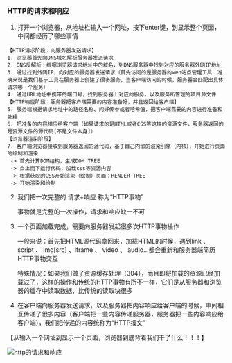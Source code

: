 ### HTTP的请求和响应

1. 打开一个浏览器，从地址栏输入一个网址，按下enter键，到显示整个页面，中间都经历了哪些事情

```
【HTTP请求阶段：向服务器发送请求】
1. 浏览器首先向DNS域名解析服务器发送请求
2. DNS反解析：根据浏览器请求地址中的域名，到DNS服务器中找到对应的服务器外网IP地址
3. 通过找到外网IP，向对应的服务器发送请求（首先访问的是服务器的web站点管理工具：准确来说是我们基于工具在服务器上创建了很多服务，当客户端访问的时候，服务器会匹配出具体请求哪一个服务）
4. 通过URL地址中携带的端口号，找到服务器上对应的服务，以及服务所管理的项目源文件
【HTTP响应阶段：服务器把客户端需要的内容准备好，并且返回给客户端】
5. 服务端根据请求地址中的路径名称、问好传参或者哈希值，把客户端需要的内容进行准备和处理
6. 把准备的内容相应给客户端（如果请求的是HTML或者CSS等这样的资源文件，服务器返回的是资源文件的源代码[不是文件本身]）
【浏览器渲染阶段】
7. 客户端浏览器接收到服务器返回的源代码，基于自己内部的渲染引擎（内核），开始进行页面的绘制和渲染
 -> 首先计算DOM结构，生成DOM TREE
 -> 自上而下运行代码，加载css等资源内容
 -> 根据获取的CSS开始渲染（绘制）页面：RENDER TREE
 -> 开始渲染和绘制
```

2. 我们把一次完整的 请求+响应 称为“HTTP事物”

   事物就是完整的一次操作，请求和响应缺一不可

3. 一个页面加载完成，需要向服务器发起很多次HTTP事物操作

   一般来说：首先把HTML源代码拿回来，加载HTML的时候，遇到link 、 script 、 img[src] 、iframe 、 video 、 audio...都会重新和服务器端简历HTTP事物交互

   特殊情况：如果我们做了资源缓存处理（304），而且即将加载的资源已经加载过了，这样的操作和传统的HTTP事物有所不一样，它们是从服务器和浏览器的缓存中读取数据，比传统的读取块很多

4. 在客户端向服务器发送请求，以及服务器把内容响应给客户端的时候，中间相互传递了很多内容（客户端把一些内容传递服务器，服务器把一些内容响应给客户端），我们把传递的内容统称为“HTTP报文”

【从输入一个网址到显示一个页面，浏览器到底背着我们干了什么！！！】

![http的请求和响应](D:\knowledeg-points\HTTP学习\img\http的请求和响应.png)